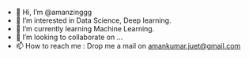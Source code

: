 - 👋 Hi, I’m @amanzinggg
- 👀 I’m interested in Data Science,  Deep learning.
- 🌱 I’m currently learning Machine Learning.
- 💞️ I’m looking to collaborate on ...
- 📫 How to reach me : Drop me a mail on amankumar.juet@gmail.com

<!---
amanzinggg/amanzinggg is a ✨ special ✨ repository because its `README.md` (this file) appears on your GitHub profile.
You can click the Preview link to take a look at your changes.
--->
